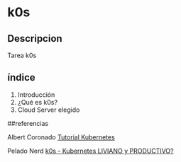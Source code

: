 # k0s
## Descripcion
Tarea k0s

## índice
1. Introducción
2. ¿Qué es k0s?
3. Cloud Server elegido



##referencias


Albert Coronado
[Tutorial Kubernetes](https://www.youtube.com/watch?v=gmFSmzAWcig)

Pelado Nerd
[k0s - Kubernetes LIVIANO y PRODUCTIVO?](https://www.youtube.com/watch?v=netJ0Nuj_tw&t=200s)
